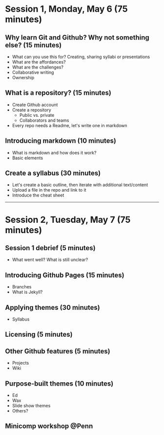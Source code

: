 # Session 1, Monday, May 6 (75 minutes)

## Why learn Git and Github? Why not something else? (15 minutes)
- What can you use this for? Creating, sharing syllabi or presentations
- What are the affordances?
- What are the challenges?
- Collaborative writing
- Ownership

## What is a repository? (15 minutes)
- Create Github account
- Create a repository
  - Public vs. private
  - Collaborators and teams
- Every repo needs a Readme, let's write one in markdown

## Introducing markdown (10 minutes)
- What is markdown and how does it work?
- Basic elements

## Create a syllabus (30 minutes)
- Let's create a basic outline, then iterate with additional text/content
- Upload a file in the repo and link to it
- Introduce the cheat sheet

----------

# Session 2, Tuesday, May 7 (75 minutes)

## Session 1 debrief (5 minutes)
- What went well? What is still unclear?

## Introducing Github Pages (15 minutes)
- Branches
- What is Jekyll?

## Applying themes (30 minutes)
- Syllabus

## Licensing (5 minutes)

## Other Github features (5 minutes)
- Projects
- Wiki

## Purpose-built themes (10 minutes)
- Ed
- Wax
- Slide show themes
- Others?

## Minicomp workshop @Penn
